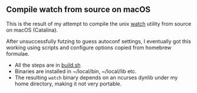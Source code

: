 ## Compile watch from source on macOS
This is the result of my attempt to compile the unix [watch](https://en.wikipedia.org/wiki/Watch_(Unix)) utility from source on macOS (Catalina).

After unsuccessfully futzing to guess autoconf settings, I eventually got this working using scripts and configure options copied from homebrew formulae.

- All the steps are in [build.sh](build.sh)
- Binaries are installed in ~/local/bin, ~/local/lib etc.
- The resulting `watch` binary depends on an ncurses dynlib under my home directory, making it not very portable.


